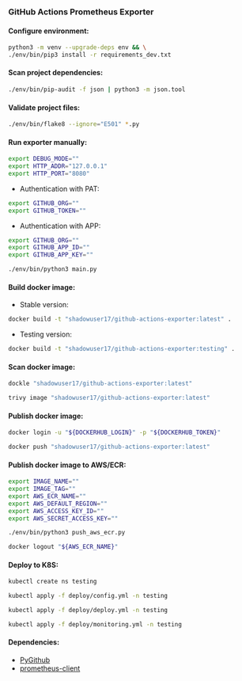 ### GitHub Actions Prometheus Exporter

#### Configure environment:
```bash
python3 -m venv --upgrade-deps env && \
./env/bin/pip3 install -r requirements_dev.txt
```

#### Scan project dependencies:
```bash
./env/bin/pip-audit -f json | python3 -m json.tool
```

#### Validate project files:
```bash
./env/bin/flake8 --ignore="E501" *.py
```

#### Run exporter manually:
```bash
export DEBUG_MODE=""
export HTTP_ADDR="127.0.0.1"
export HTTP_PORT="8080"
```
- Authentication with PAT:
```bash
export GITHUB_ORG=""
export GITHUB_TOKEN=""
```
- Authentication with APP:
```bash
export GITHUB_ORG=""
export GITHUB_APP_ID=""
export GITHUB_APP_KEY=""
```
```bash
./env/bin/python3 main.py
```

#### Build docker image:
- Stable version:
```bash
docker build -t "shadowuser17/github-actions-exporter:latest" .
```
- Testing version:
```bash
docker build -t "shadowuser17/github-actions-exporter:testing" .
```

#### Scan docker image:
```bash
dockle "shadowuser17/github-actions-exporter:latest"
```
```bash
trivy image "shadowuser17/github-actions-exporter:latest"
```

#### Publish docker image:
```bash
docker login -u "${DOCKERHUB_LOGIN}" -p "${DOCKERHUB_TOKEN}"
```
```bash
docker push "shadowuser17/github-actions-exporter:latest"
```

#### Publish docker image to AWS/ECR:
```bash
export IMAGE_NAME=""
export IMAGE_TAG=""
export AWS_ECR_NAME=""
export AWS_DEFAULT_REGION=""
export AWS_ACCESS_KEY_ID=""
export AWS_SECRET_ACCESS_KEY=""
```
```bash
./env/bin/python3 push_aws_ecr.py
```
```bash
docker logout "${AWS_ECR_NAME}"
```

#### Deploy to K8S:
```bash
kubectl create ns testing
```
```bash
kubectl apply -f deploy/config.yml -n testing
```
```bash
kubectl apply -f deploy/deploy.yml -n testing
```
```bash
kubectl apply -f deploy/monitoring.yml -n testing
```

#### Dependencies:
- [PyGithub](https://github.com/PyGithub/PyGithub)
- [prometheus-client](https://github.com/prometheus/client_python)
